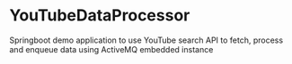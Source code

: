 # YouTubeDataProcessor
Springboot demo application to use YouTube search API to fetch, process and enqueue data using ActiveMQ embedded instance
